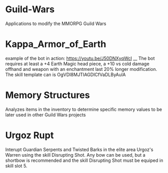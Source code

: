 # Guild-Wars
Applications to modify the MMORPG Guild Wars

# Kappa_Armor_of_Earth
example of the bot in action: https://youtu.be/J50DNXyqWcI __
The bot requires at least a +4 Earth Magic head piece, a +10 vs cold damage offhand and weapon with an enchantment last 20% longer modification. The skill template can is OgVDI8MJTIAGDlCfVaDLByAulA

# Memory Structures
Analyzes items in the inventory to determine specific memory values to be later used in other Guild Wars projects

# Urgoz Rupt
Interupt Guardian Serpents and Twisted Barks in the elite area Urgoz's Warren using the skill Disrupting Shot. Any bow can be used, but a shortbow is recommended and the skill Disrupting Shot must be equiped in skill slot 5.
